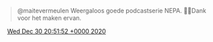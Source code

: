> @maitevermeulen Weergaloos goede podcastserie NEPA\. 🙏✨Dank voor het maken ervan\.

<img src="../../media/tweet.ico" width="12" /> [Wed Dec 30 20:51:52 +0000 2020](https://twitter.com/DromerDenker/status/1344385739631566848)